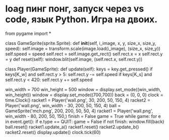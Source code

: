 # loag пинг понг, запуск через vs code, язык Python. Игра на двоих.

from pygame import *

class GameSprite(sprite.Sprite):
    def __init__(self, i_image, x, y, size_x, size_y, speed):
        self.image = transform.scale(image.load(i_image), (size_x, size_y))
        self.speed = speed
        self.rect = self.image.get_rect()
        self.rect.x = x
        self.rect.y = y
    def reset(self):
        window.blit(self.image, (self.rect.x, self.rect.y))

class Player(GameSprite):
    def update(self):
        keys = key.get_pressed()
        if keys[K_w] and self.rect.y > 5:
            self.rect.y -= self.speed
        if keys[K_s] and self.rect.y < 420:
            self.rect.y += self.speed

win_width = 700
win_height = 500
window = display.set_mode((win_width, win_height))
window = display.set_mode((700,700))
back = (0, 0, 0)
clock = time.Clock()
racket1 = Player('wall.png', 30, 200, 50, 150, 4)
racket2 = Player('wall.png', win_width - 30, 200, 50, 150, 4)
ball = GameSprite('mch.png', 200, 200, 50, 50, 4)
racket1 = Player('wall.png', win_width - 80, 200, 50, 150,)
finish = False
game = True
while game:
    for e in event.get():
        if e.type == QUIT:
            game = False
    if not finish:
        window.fill(back)
        ball.reset()
        racket1.update_a()
        racket1.reset()
        racket2.update_b()
        racket2.reset()
    display.update()
    clock.tick(60)
    








        

